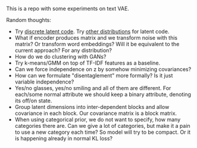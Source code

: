 This is a repo with some experiments on text VAE.

Random thoughts:
- Try [discrete latent code](https://arxiv.org/abs/1804.00104). Try [other distributions](https://arxiv.org/abs/1805.08498) for latent code.
- What if encoder produces matrix and we transform noise with this matrix? Or transform word embeddings? Will it be equivalent to the current approach? For any distribution?
- How do we do clustering with GANs?
- Try k-means/GMM on top of TF-IDF features as a baseline.
- Can we force independence on z by somehow minimizing covariances?
- How can we formulate "disentaglement" more formally? Is it just variable independence?
- Yes/no glasses, yes/no smiling and all of them are different. For each/some normal attribute we should keep a binary attribute, denoting its off/on state.
- Group latent dimensions into inter-dependent blocks and allow covariance in each block. Our covariance matrix is a block matrix.
- When using categorical prior, we do not want to specify, how many categories there are. Can we give a lot of categories, but make it a pain to use a new category each time? So model will try to be compact. Or it is happening already in normal KL loss?
